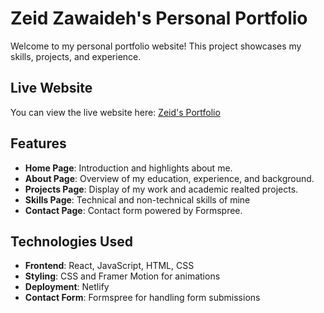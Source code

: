 # Zeid Zawaideh's Personal Portfolio

Welcome to my personal portfolio website! This project showcases my skills, projects, and experience.

## Live Website

You can view the live website here: [Zeid's Portfolio](#) <!-- Replace `#` with your portfolio link -->

## Features

- **Home Page**: Introduction and highlights about me.
- **About Page**: Overview of my education, experience, and background.
- **Projects Page**: Display of my work and academic realted projects.
- **Skills Page**: Technical and non-technical skills of mine
- **Contact Page**: Contact form powered by Formspree.

## Technologies Used

- **Frontend**: React, JavaScript, HTML, CSS
- **Styling**: CSS and Framer Motion for animations
- **Deployment**: Netlify
- **Contact Form**: Formspree for handling form submissions


